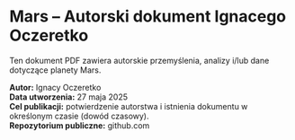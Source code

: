 # Mars – Autorski dokument Ignacego Oczeretko

Ten dokument PDF zawiera autorskie przemyślenia, analizy i/lub dane dotyczące planety Mars.

**Autor:** Ignacy Oczeretko  
**Data utworzenia:** 27 maja 2025  
**Cel publikacji:** potwierdzenie autorstwa i istnienia dokumentu w określonym czasie (dowód czasowy).  
**Repozytorium publiczne:** github.com 
